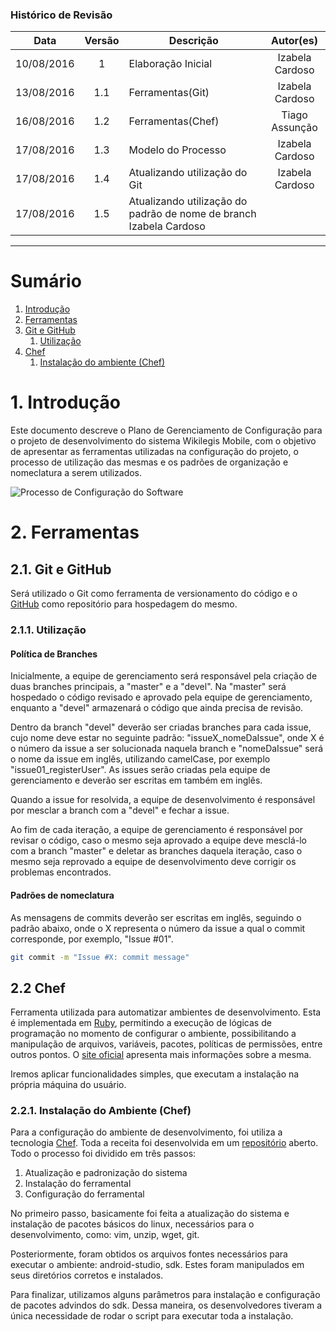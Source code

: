 ### Histórico de Revisão

| Data | Versão | Descrição | Autor(es) |
| :---: | :---: | --- | :---: |
| 10/08/2016 | 1 | Elaboração Inicial | Izabela Cardoso |
| 13/08/2016 | 1.1 | Ferramentas(Git)  | Izabela Cardoso |
| 16/08/2016 | 1.2 | Ferramentas(Chef) | Tiago Assunção |
| 17/08/2016 | 1.3 | Modelo do Processo | Izabela Cardoso |
| 17/08/2016 | 1.4 | Atualizando utilização do Git | Izabela Cardoso |
| 17/08/2016 | 1.5 | Atualizando utilização do padrão de nome de branch Izabela Cardoso |

***

# Sumário
1.  [Introdução](#1-Introdução)
2.  [Ferramentas](#2-ferramentas)
 1. [Git e GitHub](#21-git-e-github)
     1. [Utilização](#211-utiliza%C3%A7%C3%A3o)
 2. [Chef](#22-chef)
     1. [Instalação do ambiente (Chef)](#221-instala%C3%A7%C3%A3o-do-ambiente-chef)

# 1. Introdução

Este documento descreve o Plano de Gerenciamento de Configuração para o projeto de desenvolvimento do sistema Wikilegis Mobile, 
com o objetivo de apresentar as ferramentas utilizadas na configuração do projeto, o processo de utilização das 
mesmas e os padrões de organização e nomeclatura a serem utilizados.

![Processo de Configuração do Software](https://raw.githubusercontent.com/wiki/fga-gpp-mds/2016.2-Time01-WikiLegis/imagens/processo_gcs.png)

# 2. Ferramentas

## 2.1. Git e GitHub

Será utilizado o Git como ferramenta de versionamento do código e o [GitHub](http://github.com/) como repositório para hospedagem do mesmo.
### 2.1.1. Utilização

#### Política de Branches

Inicialmente, a equipe de gerenciamento será responsável pela criação de duas branches principais, a "master" e a "devel". Na "master" será hospedado o código revisado e aprovado pela equipe de gerenciamento, enquanto a "devel" armazenará o código que ainda precisa de revisão.

Dentro da branch "devel" deverão ser criadas branches para cada issue, cujo nome deve estar no seguinte padrão: "issueX_nomeDaIssue", onde X é o número da issue a ser solucionada naquela branch e "nomeDaIssue" será o nome da issue em inglês, utilizando camelCase, por exemplo "issue01_registerUser". As issues serão criadas pela equipe de gerenciamento e deverão ser escritas em também em inglês.

Quando a issue for resolvida, a equipe de desenvolvimento é responsável por mesclar a branch com a "devel" e fechar a issue. 

Ao fim de cada iteração, a equipe de gerenciamento é responsável por revisar o código, caso o mesmo seja aprovado a equipe deve mesclá-lo com a branch "master" e deletar as branches daquela iteração, caso o mesmo seja reprovado a equipe de desenvolvimento deve corrigir os problemas encontrados. 

#### Padrões de nomeclatura

As mensagens de commits deverão ser escritas em inglês, seguindo o padrão abaixo, onde o X representa o número da issue a qual o commit corresponde, por exemplo, "Issue #01". 

```sh
git commit -m "Issue #X: commit message"
```

## 2.2 Chef

Ferramenta utilizada para automatizar ambientes de desenvolvimento. Esta é implementada em [Ruby](https://www.ruby-lang.org/pt/), permitindo a execução de lógicas de programação no momento de configurar o ambiente, possibilitando a manipulação de arquivos, variáveis, pacotes, políticas de permissões, entre outros pontos. O [site oficial](https://www.chef.io/chef/)  apresenta mais informações sobre a mesma. 

Iremos aplicar funcionalidades simples, que executam a instalação na própria máquina do usuário.

### 2.2.1. Instalação do Ambiente (Chef)
Para a configuração do ambiente de desenvolvimento, foi utiliza a tecnologia [Chef](#22-chef). Toda a receita foi desenvolvida em um [repositório](https://github.com/TiagoAssuncao/chef-android) aberto. Todo o processo foi dividido em três passos: 

1. Atualização e padronização do sistema
2. Instalação do ferramental
3. Configuração do ferramental

No primeiro passo, basicamente foi feita a atualização do sistema e instalação de pacotes básicos do linux, necessários para o desenvolvimento, como: vim, unzip, wget, git.

Posteriormente, foram obtidos os arquivos fontes necessários para executar o ambiente: android-studio, sdk. Estes foram manipulados em seus diretórios corretos e instalados.

Para finalizar, utilizamos alguns parâmetros para instalação e configuração de pacotes advindos do sdk. Dessa maneira, os desenvolvedores tiveram a única necessidade de rodar o script para executar toda a instalação. 